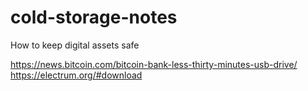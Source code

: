 # cold-storage-notes
How to keep digital assets safe

https://news.bitcoin.com/bitcoin-bank-less-thirty-minutes-usb-drive/
https://electrum.org/#download
